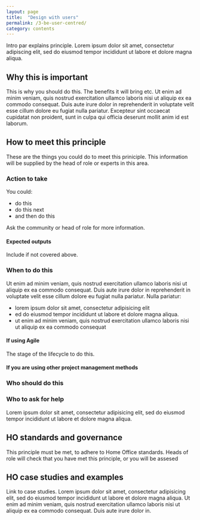 ```yaml
---
layout: page
title:  "Design with users"
permalink: /3-be-user-centred/
category: contents
---
```

Intro par explains principle. Lorem ipsum dolor sit amet, consectetur adipiscing elit, sed do eiusmod tempor incididunt ut labore et dolore magna aliqua.

## Why this is important
This is why you should do this. The benefits it will bring etc. Ut enim ad minim veniam, quis nostrud exercitation ullamco laboris nisi ut aliquip ex ea commodo consequat. Duis aute irure dolor in reprehenderit in voluptate velit esse cillum dolore eu fugiat nulla pariatur. Excepteur sint occaecat cupidatat non proident, sunt in culpa qui officia deserunt mollit anim id est laborum.

## How to meet this principle 
These are the things you could do to meet this priniciple. This information will be supplied by the head of role or experts in this area.

### Action to take
You could: 
* do this
* do this next
* and then do this

Ask the community or head of role for more information.

#### Expected outputs 
Include if not covered above.

### When to do this
Ut enim ad minim veniam, quis nostrud exercitation ullamco laboris nisi ut aliquip ex ea commodo consequat. Duis aute irure dolor in reprehenderit in voluptate velit esse cillum dolore eu fugiat nulla pariatur. Nulla pariatur:
- lorem ipsum dolor sit amet, consectetur adipisicing elit
- ed do eiusmod tempor incididunt ut labore et dolore magna aliqua.
- ut enim ad minim veniam, quis nostrud exercitation ullamco laboris nisi ut aliquip ex ea commodo consequat

#### If using Agile
The stage of the lifecycle to do this.

#### If you are using other project management methods

### Who should do this

### Who to ask for help
Lorem ipsum dolor sit amet, consectetur adipisicing elit, sed do eiusmod tempor incididunt ut labore et dolore magna aliqua. 

## HO standards and governance 
This principle must be met, to adhere to Home Office standards. Heads of role will check that you have met this principle, or you will be assesed

## HO case studies and examples

Link to case studies. Lorem ipsum dolor sit amet, consectetur adipisicing elit, sed do eiusmod tempor incididunt ut labore et dolore magna aliqua. Ut enim ad minim veniam, quis nostrud exercitation ullamco laboris nisi ut aliquip ex ea commodo consequat. Duis aute irure dolor in.

